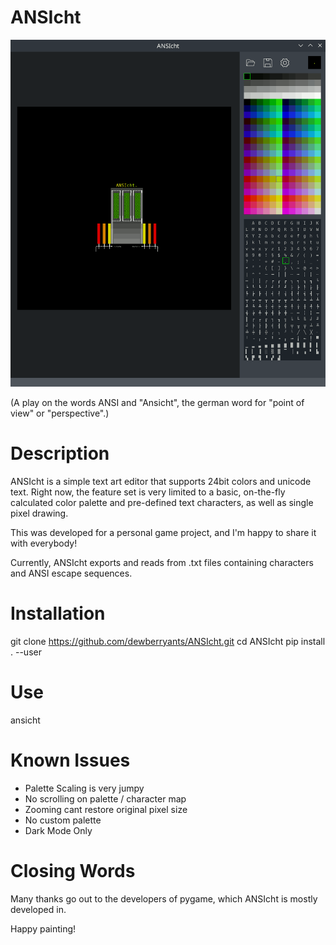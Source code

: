 # ANSIcht

<img alt="Screenshot" src="docs/screen.gif"/>

(A play on the words ANSI and "Ansicht",
the german word for "point of view" or "perspective".)

# Description
ANSIcht is a simple text art editor that supports
24bit colors and unicode text. Right now, the feature
set is very limited to a basic, on-the-fly calculated
color palette and pre-defined text characters, as
well as single pixel drawing.

This was developed for a personal game project, and
I'm happy to share it with everybody!

Currently, ANSIcht exports and reads from .txt files
containing characters and ANSI escape sequences.

# Installation
  git clone https://github.com/dewberryants/ANSIcht.git
  cd ANSIcht
  pip install . --user

# Use
  ansicht

# Known Issues
 * Palette Scaling is very jumpy
 * No scrolling on palette / character map
 * Zooming cant restore original pixel size
 * No custom palette
 * Dark Mode Only

# Closing Words

Many thanks go out to the developers of pygame,
which ANSIcht is mostly developed in.

Happy painting!

